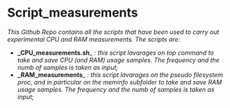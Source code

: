 # Script_measurements


*This Github Repo contains all the scripts that have been used to carry out experimental CPU and RAM measurements.*
*The scripts are:*
- **_CPU_measurements.sh**_ *: this script lavarages on top command to take and save CPU (and RAM) usage samples. The frequency and the numb of samples is taken as input;*
- **_RAM_measurements**_ *: this script lavarages on the pseudo filesystem proc, and in particular on the meminfo subfolder to take and save RAM usage samples. The frequency and the numb of samples is taken as input;*